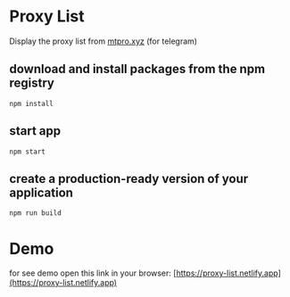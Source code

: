 # Proxy List
Display the proxy list from [mtpro.xyz](https://mtpro.xyz) (for telegram)
## download and install packages from the npm registry
```
npm install
```
## start app
```
npm start
```
## create a production-ready version of your application
```
npm run build
```


# Demo
for see demo open this link in your browser: [https://proxy-list.netlify.app](https://proxy-list.netlify.app)